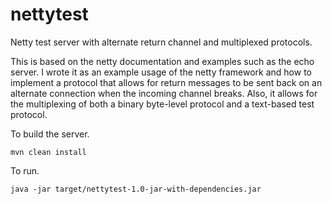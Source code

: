 nettytest
=========

Netty test server with alternate return channel and multiplexed protocols.

This is based on the netty documentation and examples such as the echo server.  I wrote it as an example usage of the
netty framework and how to implement a protocol that allows for return messages to be sent back on an alternate
connection when the incoming channel breaks.  Also, it allows for the multiplexing of both a binary byte-level protocol
and a text-based test protocol.

To build the server.

    mvn clean install

To run.

    java -jar target/nettytest-1.0-jar-with-dependencies.jar